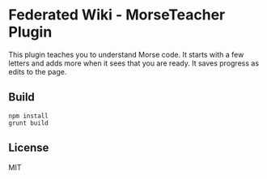 # Federated Wiki - MorseTeacher Plugin

This plugin teaches you to understand Morse code. It starts with a few letters and adds more when it sees that you are ready. It saves progress as edits to the page.

## Build

    npm install
    grunt build

## License

MIT

